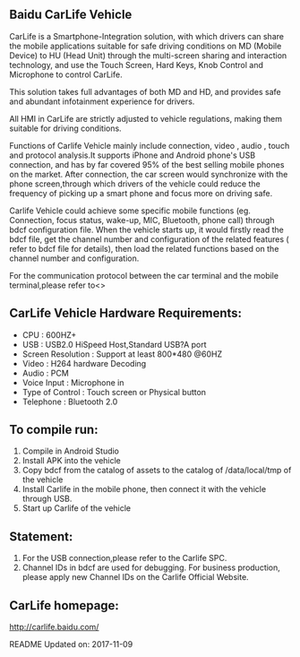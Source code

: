 ## Baidu CarLife Vehicle

CarLife is a Smartphone-Integration solution, with which drivers can
share the mobile applications suitable for safe driving conditions on MD 
(Mobile Device) to HU (Head Unit) through the multi-screen sharing and 
interaction technology, and use the Touch Screen, Hard Keys, Knob Control 
and Microphone to control CarLife. 

This solution takes full advantages of both MD and HD, and provides 
safe and abundant infotainment experience for drivers.

All HMI in CarLife are strictly adjusted to vehicle regulations, 
making them suitable for driving conditions.

Functions of Carlife Vehicle mainly include connection, video , audio , 
touch and protocol analysis.It supports iPhone and Android phone's USB 
connection, and has by far covered 95% of the best selling mobile phones 
on the market. After connection, the car screen would synchronize with the 
phone screen,through which drivers of the vehicle could reduce the frequency 
of picking up a smart phone and focus more on driving safe.

Carlife Vehicle could achieve some specific mobile functions (eg. Connection, 
focus status, wake-up, MIC, Bluetooth, phone call) through bdcf configuration file. 
When the vehicle starts up, it would firstly read the bdcf file, get the channel 
number and configuration of the related features ( refer to bdcf file for details), 
then load the related functions based on the channel number and configuration.

For the communication protocol between the car terminal and the mobile 
terminal,please refer to<<Baidu CarLife Integration Specification>>

## CarLife Vehicle Hardware Requirements:
* CPU : 600HZ+
* USB : USB2.0 HiSpeed Host,Standard USB?A port
* Screen Resolution : Support at least 800*480 @60HZ
* Video : H264 hardware Decoding
* Audio : PCM
* Voice Input : Microphone in
* Type of Control : Touch screen or Physical button
* Telephone : Bluetooth 2.0 
	
## To compile run:
1. Compile in Android Studio
2. Install APK into the vehicle
3. Copy bdcf from the catalog of assets to the catalog of /data/local/tmp of the vehicle
4. Install Carlife in the mobile phone, then connect it with the vehicle through USB.
5. Start up Carlife of the vehicle

## Statement:
1. For the USB connection,please refer to the Carlife SPC.
2. Channel IDs in bdcf are used for debugging. For business production, please apply new Channel IDs on the Carlife Official Website.

## CarLife homepage:
http://carlife.baidu.com/


README Updated on:
2017-11-09
	